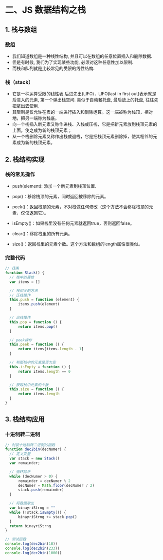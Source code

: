# 二、JS 数据结构之栈

## 1. 栈与数组

### 数组

* 我们知道数组是一种线性结构, 并且可以在数组的任意位置插入和删除数据.
* 但是有时候, 我们为了实现某些功能, 必须对这种任意性加以限制.
* 而栈和队列就是比较常见的受限的线性结构.

### 栈（stack）

* 它是一种运算受限的线性表,后进先出(LIFO)，LIFO(last in first out)表示就是后进入的元素, 第一个弹出栈空间. 类似于自动餐托盘, 最后放上的托盘, 往往先把拿出去使用.
* 其限制是仅允许在表的一端进行插入和删除运算。这一端被称为栈顶，相对地，把另一端称为栈底。
* 向一个栈插入新元素又称作进栈、入栈或压栈，它是把新元素放到栈顶元素的上面，使之成为新的栈顶元素；
* 从一个栈删除元素又称作出栈或退栈，它是把栈顶元素删除掉，使其相邻的元素成为新的栈顶元素。

## 2. 栈结构实现

### 栈的常见操作

* push(element):  添加一个新元素到栈顶位置.

* pop()：移除栈顶的元素，同时返回被移除的元素。

* peek()：返回栈顶的元素，不对栈做任何修改（这个方法不会移除栈顶的元素，仅仅返回它）。

* isEmpty()：如果栈里没有任何元素就返回true，否则返回false。

* clear()：移除栈里的所有元素。

* size()：返回栈里的元素个数。这个方法和数组的length属性很类似。

### 完整代码

```js
// 栈类
function Stack() {
  // 栈中的属性
  var items = []

  // 栈相关的方法
  // 压栈操作
  this.push = function (element) {
      items.push(element)
  }

  // 出栈操作
  this.pop = function () {
      return items.pop()
  }

  // peek操作
  this.peek = function () {
      return items[items.length - 1]
  }

  // 判断栈中的元素是否为空
  this.isEmpty = function () {
      return items.length == 0
  }

  // 获取栈中元素的个数
  this.size = function () {
      return items.length
  }
}
```

## 3. 栈结构应用

### 十进制转二进制

```js
// 封装十进制转二进制的函数
function dec2bin(decNumer) {
  // 定义变量
  var stack = new Stack()
  var remainder;

  // 循环除法
  while (decNumer > 0) {
      remainder = decNumer % 2
      decNumer = Math.floor(decNumer / 2)
      stack.push(remainder)
  }

  // 将数据取出
  var binayriStrng = ""
  while (!stack.isEmpty()) {
      binayriStrng += stack.pop()
  }
  return binayriStrng
}
```

```js
// 测试函数
console.log(dec2bin(10))
console.log(dec2bin(233))
console.log(dec2bin(1000))
```